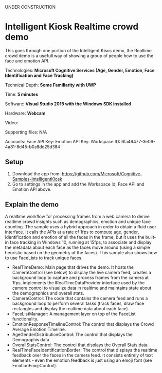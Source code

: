 UNDER CONSTRUCTION
# Intelligent Kiosk Realtime crowd demo
This goes through one portion of the Intelligent Kisos demo, the Realtime crowd demo is a usefull way 
of showing a group of people how to use the face and emotion API.



Technologies: **Microsoft Cognitive Services (Age, Gender, Emotion, Face Identification and Face Tracking)**

Technical Depth: **Some Familiarity with UWP**

Time: **5 minutes**

Software: **Visual Studio 2015 with the Windows SDK installed**

Hardware: **Webcam**

Video: 
 
Supporting files: N/A

Accounts: Face API Key: Emotion API Key: Workspace ID: 6fa46477-3e06-4a81-8d45-b0a8dc25d384

## Setup
1. Download the app from: https://github.com/Microsoft/Cognitive-Samples-IntelligentKiosk
2. Go to settings in the app and add the Workspace Id, Face API and Emotion API above.


## Explain the demo
A realtime workflow for processing frames from a web camera to derive realtime crowd insights such as demographics, emotion and unique face counting. 
The sample uses a hybrid approach in order to obtain a fluid user interface. It calls the APIs at a rate of 1fps to compute age, gender, identification and emotion of all the faces in the frame, but it uses the built-in face tracking in Windows 10, running at 15fps, to associate and display the metadata about each face as the faces move around (using a simple heuristic based on the geometry of the faces).
This sample also shows how to use FaceLists to track unique faces.

- RealTimeDemo: Main page that drives the demo. It hosts the CameraControl (see below) to display the live camera feed, creates a background loop to capture and process frames from the camera at 1fps, implements the IRealTimeDataProvider interface used by the camera control to visualize data in realtime and maintains state about the demographics and overall stats.
- CameraControl: The code that contains the camera feed and runs a background loop to perform several tasks (track faces, draw face rectangles and display the realtime data about each face).
- FaceListManager: A management layer on top of the FaceList functionality.
- EmotionResponseTimelineControl: The control that displays the Crowd Average Emotion Timeline.
- AgeGenderDistributionControl: The control that displays the Demographis data.
- OverallStatsControl: The control that displays the Overall Stats data.
- RealTimeFaceIdentificationBorder: The control that displays the realtime feedback over the faces in the camera feed. It consists entirely of text elements - even the emotion feedback is just using an emoji font (see EmotionEmojiControl).